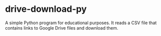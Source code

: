 # drive-download-py
A simple Python program for educational purposes. It reads a CSV file that contains links to Google Drive files and download them. 
